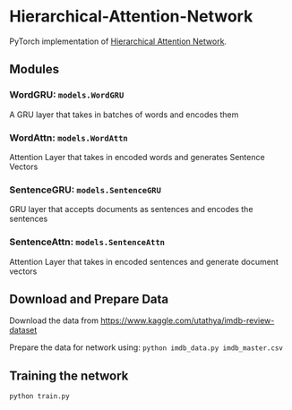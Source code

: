 # Hierarchical-Attention-Network

PyTorch implementation of [Hierarchical Attention Network](https://www.cs.cmu.edu/~hovy/papers/16HLT-hierarchical-attention-networks.pdf).


## Modules

### WordGRU: `models.WordGRU` 

A GRU layer that takes in batches of words and encodes them

### WordAttn: `models.WordAttn`

Attention Layer that takes in encoded words and generates Sentence Vectors

### SentenceGRU: `models.SentenceGRU`

GRU layer that accepts documents as sentences and encodes the sentences

### SentenceAttn: `models.SentenceAttn`

Attention Layer that takes in encoded sentences and generate document vectors



## Download and Prepare Data

Download the data from https://www.kaggle.com/utathya/imdb-review-dataset

Prepare the data for network using: `python imdb_data.py imdb_master.csv`

## Training the network

`python train.py ` 